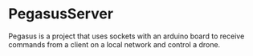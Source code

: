 # PegasusServer
Pegasus is a project that uses sockets with an arduino board to receive commands from a client on a local network and control a drone.
